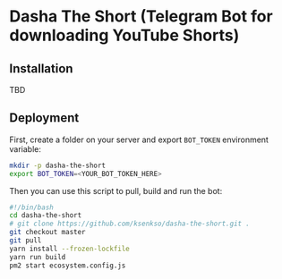 # Dasha The Short (Telegram Bot for downloading YouTube Shorts)

## Installation

TBD

## Deployment

First, create a folder on your server and export `BOT_TOKEN` environment variable:

```bash
mkdir -p dasha-the-short
export BOT_TOKEN=<YOUR_BOT_TOKEN_HERE>
```

Then you can use this script to pull, build and run the bot:
```bash
#!/bin/bash
cd dasha-the-short
# git clone https://github.com/ksenkso/dasha-the-short.git .
git checkout master
git pull
yarn install --frozen-lockfile
yarn run build
pm2 start ecosystem.config.js
```
